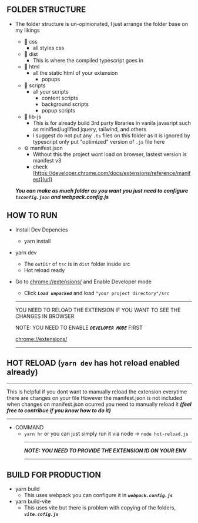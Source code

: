 ## FOLDER STRUCTURE
 - The folder structure is un-opinionated, I just arrange the folder base on my likings
    - 📁 css
       - all styles css
    - 📁 dist
       - This is where the compiled typescript goes in
    - 📁 html
       - all the static html of your extension
          - popups
    - 📁 scripts
       - all your scripts
         - content scripts
         - background scripts
         - popup scripts
    - 📁 lib-js
         - This is for already build 3rd party libraries in vanila javasript such as minified/uglified jquery, tailwind, and others
         - I suggest do not put any `.ts` files on this folder as it is ignored by typescript only put "optimized" version of `.js` file here
    - ⚙️ manifest.json
       - Without this the project wont load on browser, lastest version is manifest v3
       - check [https://developer.chrome.com/docs/extensions/reference/manifest](url)
  
   ***You can make as much folder as you want you just need to configure `tsconfig.json` and webpack.config.js***

## HOW TO RUN
 - Install Dev Depencies
   - yarn install
 - yarn dev
   - The `outDir` of `tsc` is in `dist` folder inside src
   - Hot reload ready
 
 - Go to [chrome://extensions/](url) and Enable Developer mode 
   - Click ***`Load unpacked`*** and load `"your project directory"/src` 
  

    ***
    YOU NEED TO RELOAD THE EXTENSION IF YOU WANT TO SEE THE CHANGES IN BROWSER
    

    NOTE: YOU NEED TO ENABLE ***`DEVELOPER MODE`*** FIRST

    [chrome://extensions/](url)
    ***
## HOT RELOAD (`yarn dev` has hot reload enabled already)
***
 This is helpful if you dont want to manually reload the extension everytime there are changes on your file
  However the manifest.json is not included when changes on manifest.json ocurred you need to manually reload it ***(feel free to contribue if you know how to do it)***
***
- COMMAND
   - `yarn hr` or you can just simply run it via node -> `node hot-reload.js`
      ***
        ***NOTE: YOU NEED TO PROVIDE THE EXTENSION ID ON YOUR ENV***
      ***
## BUILD FOR PRODUCTION
 - yarn build
   - This uses webpack you can configure it in ***`webpack.config.js`***
 - yarn build-vite
   - This uses vite but there is problem with copying of the folders, ***`vite.cofig.js`***
  